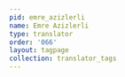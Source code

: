 ```yaml
---
pid: emre_azizlerli
name: Emre Azizlerli
type: translator
order: '066'
layout: tagpage
collection: translator_tags
---
```

